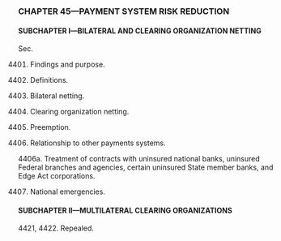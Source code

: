 ### **CHAPTER 45—PAYMENT SYSTEM RISK REDUCTION** ###

#### SUBCHAPTER I—BILATERAL AND CLEARING ORGANIZATION NETTING ####

Sec.

4401. Findings and purpose.

4402. Definitions.

4403. Bilateral netting.

4404. Clearing organization netting.

4405. Preemption.

4406. Relationship to other payments systems.

4406a. Treatment of contracts with uninsured national banks, uninsured Federal branches and agencies, certain uninsured State member banks, and Edge Act corporations.

4407. National emergencies.

#### SUBCHAPTER II—MULTILATERAL CLEARING ORGANIZATIONS ####

4421, 4422. Repealed.